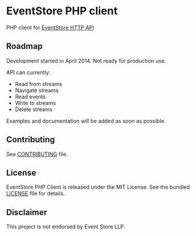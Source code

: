 EventStore PHP client
=====================

PHP client for [EventStore HTTP API](https://github.com/eventstore/eventstore/wiki/Getting-Started-HTTP)

Roadmap
-------

Development started in April 2014. Not ready for production use.

API can currently:

- Read from streams
- Navigate streams
- Read events
- Write to streams
- Delete streams

Examples and documentation will be added as soon as possible.

Contributing
------------

See [CONTRIBUTING](/CONTRIBUTING.md) file.


License
-------

EventStore PHP Client is released under the MIT License. See the bundled 
[LICENSE](/LICENSE) file for details.

Disclaimer
----------

This project is not endorsed by Event Store LLP.
